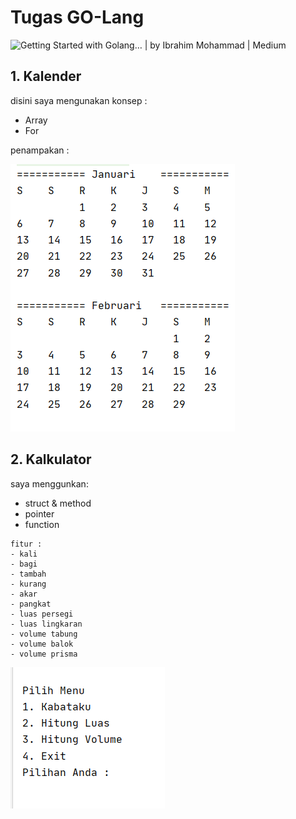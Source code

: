 # Tugas GO-Lang

![Getting Started with Golang… | by Ibrahim Mohammad | Medium](https://miro.medium.com/max/500/1*lSUb1T4YW1td0UskwsGZ1w.gif)



## 1. Kalender

disini saya mengunakan konsep :

* Array
* For


penampakan :

![image-20200804155142518](src\image-20200804155142518.png)

## 2. Kalkulator 

saya menggunkan:
   - struct & method
   - pointer
   - function

```
fitur :
- kali
- bagi
- tambah
- kurang
- akar
- pangkat
- luas persegi
- luas lingkaran
- volume tabung
- volume balok
- volume prisma
```

![image-20200804160020497](src\image-20200804160020497.png)